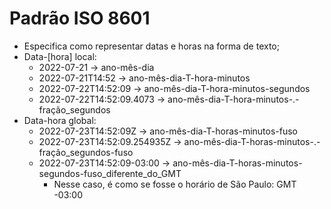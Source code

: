 # Padrão ISO 8601

- Especifica como representar datas e horas na forma de texto;
- Data-[hora] local:
  - 2022-07-21 -> ano-mês-dia
  - 2022-07-21T14:52 -> ano-mês-dia-T-hora-minutos
  - 2022-07-22T14:52:09 -> ano-mês-dia-T-hora-minutos-segundos
  - 2022-07-22T14:52:09.4073 -> ano-mês-dia-T-hora-minutos-.-fração_segundos
- Data-hora global:
  - 2022-07-23T14:52:09Z -> ano-mês-dia-T-horas-minutos-fuso
  - 2022-07-23T14:52:09.254935Z -> ano-mês-dia-T-horas-minutos-.-fração_segundos-fuso
  - 2022-07-23T14:52:09-03:00 -> ano-mês-dia-T-horas-minutos-segundos-fuso_diferente_do_GMT
    - Nesse caso, é como se fosse o horário de São Paulo: GMT -03:00
